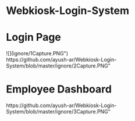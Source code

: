 # Webkiosk-Login-System
<h1>Login Page</h1>
![](ignore/1Capture.PNG")
<br>
https://github.com/ayush-ar/Webkiosk-Login-System/blob/master/ignore/2Capture.PNG"
<br>
<h1>Employee Dashboard</h1>
https://github.com/ayush-ar/Webkiosk-Login-System/blob/master/ignore/3Capture.PNG"
<br>
